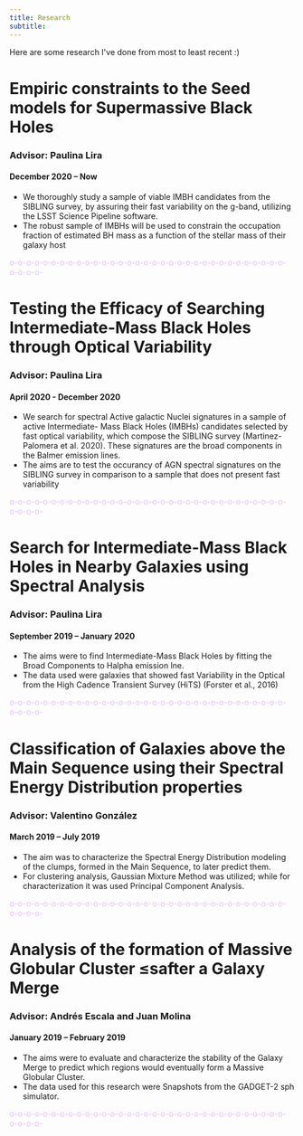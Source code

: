 ```yaml
---
title: Research
subtitle: 
---
```


Here are some research I've done from most to least recent :)

# Empiric constraints to the Seed models for Supermassive Black Holes
### Advisor: Paulina Lira
#### December 2020 – Now
- We thoroughly study a sample of viable IMBH candidates from the SIBLING survey, by
assuring their fast variability on the g-band, utilizing the LSST Science Pipeline software.
- The robust sample of IMBHs will be used to constrain the occupation fraction of estimated
BH mass as a function of the stellar mass of their galaxy host

<font color= "#E2BEFF"> o-o-o-o-o-o-o-o-o-o-o-o-o-o-o-o-o-o-o-o-o-o-o-o-o-o-o-o-o-o-o-o-o-o-o-o-o- </font>

# Testing the Efficacy of Searching Intermediate-Mass Black Holes through Optical Variability
### Advisor: Paulina Lira
#### April 2020 - December 2020
- We search for spectral Active galactic Nuclei signatures in a sample of active Intermediate-
Mass Black Holes (IMBHs) candidates selected by fast optical variability, which compose the
SIBLING survey (Martinez-Palomera et al. 2020). These signatures are the broad components
in the Balmer emission lines.
- The aims are to test the occurancy of AGN spectral signatures on the SIBLING survey in
comparison to a sample that does not present fast variability

 <font color= "#E2BEFF"> o-o-o-o-o-o-o-o-o-o-o-o-o-o-o-o-o-o-o-o-o-o-o-o-o-o-o-o-o-o-o-o-o-o-o-o-o- </font>

# Search for Intermediate-Mass Black Holes in Nearby Galaxies using Spectral Analysis
### Advisor: Paulina Lira
#### September 2019 – January 2020
- The aims were to find Intermediate-Mass Black Holes by fitting the Broad Components to Halpha emission lne.
- The data used were galaxies that showed fast Variability in the Optical from the High Cadence Transient Survey (HiTS) (Forster et al., 2016)
 
 <font color= "#E2BEFF"> o-o-o-o-o-o-o-o-o-o-o-o-o-o-o-o-o-o-o-o-o-o-o-o-o-o-o-o-o-o-o-o-o-o-o-o-o- </font>
    
# Classification of Galaxies above the Main Sequence using their Spectral Energy Distribution properties
### Advisor: Valentino González
#### March 2019 – July 2019

- The aim was to characterize the Spectral Energy Distribution modeling of the clumps, formed in the Main Sequence, to later predict them.
- For clustering analysis, Gaussian Mixture Method was utilized; while for characterization it was used Principal Component Analysis.

<font color= "#E2BEFF"> o-o-o-o-o-o-o-o-o-o-o-o-o-o-o-o-o-o-o-o-o-o-o-o-o-o-o-o-o-o-o-o-o-o-o-o-o- </font>


# Analysis of the formation of Massive Globular Cluster ≤safter a Galaxy Merge
### Advisor: Andrés Escala and Juan Molina
#### January 2019 – February 2019
- The aims were to evaluate and characterize the stability of the Galaxy Merge to predict which regions would eventually form a Massive Globular Cluster.
- The data used for this research were Snapshots from the GADGET-2 sph simulator.
                
<font color= "#E2BEFF"> o-o-o-o-o-o-o-o-o-o-o-o-o-o-o-o-o-o-o-o-o-o-o-o-o-o-o-o-o-o-o-o-o-o-o-o-o- </font>
            

       


